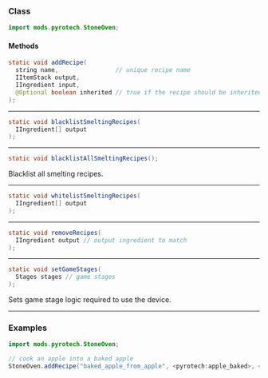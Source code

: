 
### Class

```java
import mods.pyrotech.StoneOven;
```

#### Methods

```java
static void addRecipe(
  string name,                // unique recipe name
  IItemStack output,         
  IIngredient input,         
  @Optional boolean inherited // true if the recipe should be inherited
);
```


---


```java
static void blacklistSmeltingRecipes(
  IIngredient[] output
);
```


---


```java
static void blacklistAllSmeltingRecipes();
```

Blacklist all smelting recipes.

---


```java
static void whitelistSmeltingRecipes(
  IIngredient[] output
);
```


---


```java
static void removeRecipes(
  IIngredient output // output ingredient to match
);
```


---


```java
static void setGameStages(
  Stages stages // game stages
);
```

Sets game stage logic required to use the device.

---


### Examples

```java
import mods.pyrotech.StoneOven;

// cook an apple into a baked apple
StoneOven.addRecipe("baked_apple_from_apple", <pyrotech:apple_baked>, <minecraft:apple>);
```
